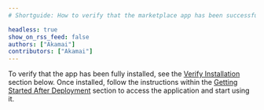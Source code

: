 ```yaml
---
# Shortguide: How to verify that the marketplace app has been successfully installed (when custom instructions are needed).

headless: true
show_on_rss_feed: false
authors: ["Akamai"]
contributors: ["Akamai"]
---
```


To verify that the app has been fully installed, see the [Verify Installation](#verify-installation) section below. Once installed, follow the instructions within the [Getting Started After Deployment](#getting-started-after-deployment) section to access the application and start using it.